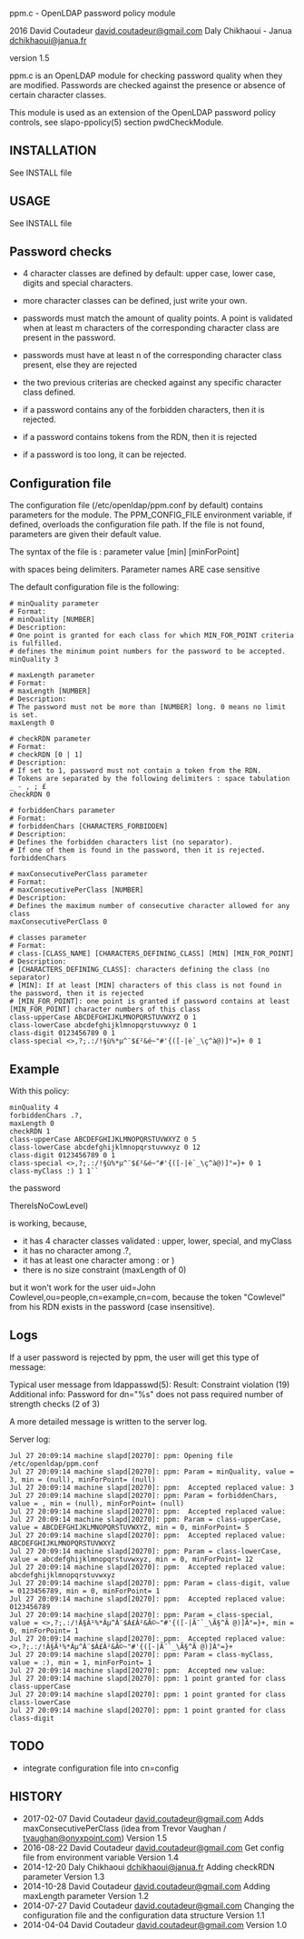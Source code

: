
ppm.c - OpenLDAP password policy module

2016    David Coutadeur <david.coutadeur@gmail.com>
        Daly Chikhaoui - Janua <dchikhaoui@janua.fr>

version 1.5

ppm.c is an OpenLDAP module for checking password quality when they are modified.
Passwords are checked against the presence or absence of certain character classes.

This module is used as an extension of the OpenLDAP password policy controls,
see slapo-ppolicy(5) section pwdCheckModule.



INSTALLATION
------------

See INSTALL file


USAGE
-----

See INSTALL file


Password checks
---------------

- 4 character classes are defined by default:
upper case, lower case, digits and special characters.

- more character classes can be defined, just write your own.

- passwords must match the amount of quality points.
A point is validated when at least m characters of the corresponding
character class are present in the password.

- passwords must have at least n of the corresponding character class
present, else they are rejected

- the two previous criterias are checked against any specific character class
defined.

- if a password contains any of the forbidden characters, then it is
rejected.

- if a password contains tokens from the RDN, then it is rejected

- if a password is too long, it can be rejected.


Configuration file
------------------

The configuration file (/etc/openldap/ppm.conf by default) contains
parameters for the module. The PPM_CONFIG_FILE environment variable,
if defined, overloads the configuration file path.
If the file is not found, parameters are given their default value.

The syntax of the file is :
parameter value [min] [minForPoint]

with spaces being delimiters. Parameter names ARE case sensitive

The default configuration file is the following:

```
# minQuality parameter
# Format:
# minQuality [NUMBER]
# Description:
# One point is granted for each class for which MIN_FOR_POINT criteria is fulfilled.
# defines the minimum point numbers for the password to be accepted.
minQuality 3

# maxLength parameter
# Format:
# maxLength [NUMBER]
# Description:
# The password must not be more than [NUMBER] long. 0 means no limit is set.
maxLength 0

# checkRDN parameter
# Format:
# checkRDN [0 | 1]
# Description:
# If set to 1, password must not contain a token from the RDN.
# Tokens are separated by the following delimiters : space tabulation _ - , ; £
checkRDN 0

# forbiddenChars parameter
# Format:
# forbiddenChars [CHARACTERS_FORBIDDEN]
# Description:
# Defines the forbidden characters list (no separator).
# If one of them is found in the password, then it is rejected.
forbiddenChars

# maxConsecutivePerClass parameter
# Format:
# maxConsecutivePerClass [NUMBER]
# Description:
# Defines the maximum number of consecutive character allowed for any class
maxConsecutivePerClass 0

# classes parameter
# Format:
# class-[CLASS_NAME] [CHARACTERS_DEFINING_CLASS] [MIN] [MIN_FOR_POINT]
# Description:
# [CHARACTERS_DEFINING_CLASS]: characters defining the class (no separator)
# [MIN]: If at least [MIN] characters of this class is not found in the password, then it is rejected
# [MIN_FOR_POINT]: one point is granted if password contains at least [MIN_FOR_POINT] character numbers of this class
class-upperCase ABCDEFGHIJKLMNOPQRSTUVWXYZ 0 1
class-lowerCase abcdefghijklmnopqrstuvwxyz 0 1
class-digit 0123456789 0 1
class-special <>,?;.:/!§ù%*µ^¨$£²&é~"#'{([-|è`_\ç^à@)]°=}+ 0 1
```

Example
-------

With this policy:
```
minQuality 4
forbiddenChars .?,
maxLength 0
checkRDN 1
class-upperCase ABCDEFGHIJKLMNOPQRSTUVWXYZ 0 5
class-lowerCase abcdefghijklmnopqrstuvwxyz 0 12
class-digit 0123456789 0 1
class-special <>,?;.:/!§ù%*µ^¨$£²&é~"#'{([-|è`_\ç^à@)]°=}+ 0 1
class-myClass :) 1 1``
```

the password

ThereIsNoCowLevel)

is working, because,
- it has 4 character classes validated : upper, lower, special, and myClass
- it has no character among .?,
- it has at least one character among : or )
- there is no size constraint (maxLength of 0)

but it won't work for the user uid=John Cowlevel,ou=people,cn=example,cn=com,
because the token "Cowlevel" from his RDN exists in the password (case insensitive).

Logs
----
If a user password is rejected by ppm, the user will get this type of message:

Typical user message from ldappasswd(5):
  Result: Constraint violation (19)
  Additional info: Password for dn=\"%s\" does not pass required number of strength checks (2 of 3)

A more detailed message is written to the server log.

Server log:

```
Jul 27 20:09:14 machine slapd[20270]: ppm: Opening file /etc/openldap/ppm.conf
Jul 27 20:09:14 machine slapd[20270]: ppm: Param = minQuality, value = 3, min = (null), minForPoint= (null)
Jul 27 20:09:14 machine slapd[20270]: ppm:  Accepted replaced value: 3
Jul 27 20:09:14 machine slapd[20270]: ppm: Param = forbiddenChars, value = , min = (null), minForPoint= (null)
Jul 27 20:09:14 machine slapd[20270]: ppm:  Accepted replaced value:
Jul 27 20:09:14 machine slapd[20270]: ppm: Param = class-upperCase, value = ABCDEFGHIJKLMNOPQRSTUVWXYZ, min = 0, minForPoint= 5
Jul 27 20:09:14 machine slapd[20270]: ppm:  Accepted replaced value: ABCDEFGHIJKLMNOPQRSTUVWXYZ
Jul 27 20:09:14 machine slapd[20270]: ppm: Param = class-lowerCase, value = abcdefghijklmnopqrstuvwxyz, min = 0, minForPoint= 12
Jul 27 20:09:14 machine slapd[20270]: ppm:  Accepted replaced value: abcdefghijklmnopqrstuvwxyz
Jul 27 20:09:14 machine slapd[20270]: ppm: Param = class-digit, value = 0123456789, min = 0, minForPoint= 1
Jul 27 20:09:14 machine slapd[20270]: ppm:  Accepted replaced value: 0123456789
Jul 27 20:09:14 machine slapd[20270]: ppm: Param = class-special, value = <>,?;.:/!Â§Ã¹%*Âµ^Â¨$Â£Â²&Ã©~"#'{([-|Ã¨`_\Ã§^Ã @)]Â°=}+, min = 0, minForPoint= 1
Jul 27 20:09:14 machine slapd[20270]: ppm:  Accepted replaced value: <>,?;.:/!Â§Ã¹%*Âµ^Â¨$Â£Â²&Ã©~"#'{([-|Ã¨`_\Ã§^Ã @)]Â°=}+
Jul 27 20:09:14 machine slapd[20270]: ppm: Param = class-myClass, value = :), min = 1, minForPoint= 1
Jul 27 20:09:14 machine slapd[20270]: ppm:  Accepted new value:
Jul 27 20:09:14 machine slapd[20270]: ppm: 1 point granted for class class-upperCase
Jul 27 20:09:14 machine slapd[20270]: ppm: 1 point granted for class class-lowerCase
Jul 27 20:09:14 machine slapd[20270]: ppm: 1 point granted for class class-digit
```


TODO
----
* integrate configuration file into cn=config


HISTORY
-------
* 2017-02-07 David Coutadeur <david.coutadeur@gmail.com>
  Adds maxConsecutivePerClass (idea from Trevor Vaughan / tvaughan@onyxpoint.com)
  Version 1.5
* 2016-08-22 David Coutadeur <david.coutadeur@gmail.com>
  Get config file from environment variable
  Version 1.4
* 2014-12-20 Daly Chikhaoui <dchikhaoui@janua.fr>
  Adding checkRDN parameter
  Version 1.3
* 2014-10-28 David Coutadeur <david.coutadeur@gmail.com>
  Adding maxLength parameter
  Version 1.2
* 2014-07-27 David Coutadeur <david.coutadeur@gmail.com>
  Changing the configuration file and the configuration data structure
  Version 1.1
* 2014-04-04 David Coutadeur <david.coutadeur@gmail.com>
  Version 1.0

